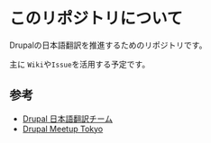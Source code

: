 # このリポジトリについて

Drupalの日本語翻訳を推進するためのリポジトリです。

主に `Wiki`や`Issue`を活用する予定です。

## 参考

* [Drupal 日本語翻訳チーム](https://localize.drupal.org/translate/languages/ja)
* [Drupal Meetup Tokyo](https://drupal-tokyo.connpass.com/)


